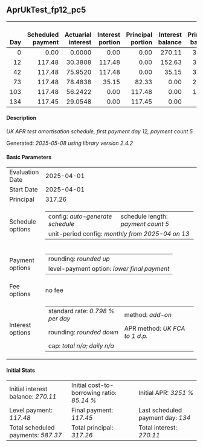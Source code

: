 <h2>AprUkTest_fp12_pc5</h2>
<table>
    <thead style="vertical-align: bottom;">
        <th style="text-align: right;">Day</th>
        <th style="text-align: right;">Scheduled payment</th>
        <th style="text-align: right;">Actuarial interest</th>
        <th style="text-align: right;">Interest portion</th>
        <th style="text-align: right;">Principal portion</th>
        <th style="text-align: right;">Interest balance</th>
        <th style="text-align: right;">Principal balance</th>
        <th style="text-align: right;">Total actuarial interest</th>
        <th style="text-align: right;">Total interest</th>
        <th style="text-align: right;">Total principal</th>
    </thead>
    <tr style="text-align: right;">
        <td class="ci00">0</td>
        <td class="ci01" style="white-space: nowrap;">0.00</td>
        <td class="ci02">0.0000</td>
        <td class="ci03">0.00</td>
        <td class="ci04">0.00</td>
        <td class="ci05">270.11</td>
        <td class="ci06">317.26</td>
        <td class="ci07">0.0000</td>
        <td class="ci08">0.00</td>
        <td class="ci09">0.00</td>
    </tr>
    <tr style="text-align: right;">
        <td class="ci00">12</td>
        <td class="ci01" style="white-space: nowrap;">117.48</td>
        <td class="ci02">30.3808</td>
        <td class="ci03">117.48</td>
        <td class="ci04">0.00</td>
        <td class="ci05">152.63</td>
        <td class="ci06">317.26</td>
        <td class="ci07">30.3808</td>
        <td class="ci08">117.48</td>
        <td class="ci09">0.00</td>
    </tr>
    <tr style="text-align: right;">
        <td class="ci00">42</td>
        <td class="ci01" style="white-space: nowrap;">117.48</td>
        <td class="ci02">75.9520</td>
        <td class="ci03">117.48</td>
        <td class="ci04">0.00</td>
        <td class="ci05">35.15</td>
        <td class="ci06">317.26</td>
        <td class="ci07">106.3329</td>
        <td class="ci08">234.96</td>
        <td class="ci09">0.00</td>
    </tr>
    <tr style="text-align: right;">
        <td class="ci00">73</td>
        <td class="ci01" style="white-space: nowrap;">117.48</td>
        <td class="ci02">78.4838</td>
        <td class="ci03">35.15</td>
        <td class="ci04">82.33</td>
        <td class="ci05">0.00</td>
        <td class="ci06">234.93</td>
        <td class="ci07">184.8166</td>
        <td class="ci08">270.11</td>
        <td class="ci09">82.33</td>
    </tr>
    <tr style="text-align: right;">
        <td class="ci00">103</td>
        <td class="ci01" style="white-space: nowrap;">117.48</td>
        <td class="ci02">56.2422</td>
        <td class="ci03">0.00</td>
        <td class="ci04">117.48</td>
        <td class="ci05">0.00</td>
        <td class="ci06">117.45</td>
        <td class="ci07">241.0589</td>
        <td class="ci08">270.11</td>
        <td class="ci09">199.81</td>
    </tr>
    <tr style="text-align: right;">
        <td class="ci00">134</td>
        <td class="ci01" style="white-space: nowrap;">117.45</td>
        <td class="ci02">29.0548</td>
        <td class="ci03">0.00</td>
        <td class="ci04">117.45</td>
        <td class="ci05">0.00</td>
        <td class="ci06">0.00</td>
        <td class="ci07">270.1137</td>
        <td class="ci08">270.11</td>
        <td class="ci09">317.26</td>
    </tr>
</table>
<h4>Description</h4>
<p><i>UK APR test amortisation schedule, first payment day 12, payment count 5</i></p>
<p>Generated: <i>2025-05-08 using library version 2.4.2</i></p>
<h4>Basic Parameters</h4>
<table>
    <tr>
        <td>Evaluation Date</td>
        <td>2025-04-01</td>
    </tr>
    <tr>
        <td>Start Date</td>
        <td>2025-04-01</td>
    </tr>
    <tr>
        <td>Principal</td>
        <td>317.26</td>
    </tr>
    <tr>
        <td>Schedule options</td>
        <td>
            <table>
                <tr>
                    <td>config: <i>auto-generate schedule</i></td>
                    <td>schedule length: <i><i>payment count</i> 5</i></td>
                </tr>
                <tr>
                    <td colspan="2" style="white-space: nowrap;">unit-period config: <i>monthly from 2025-04 on 13</i></td>
                </tr>
            </table>
        </td>
    </tr>
    <tr>
        <td>Payment options</td>
        <td>
            <table>
                <tr>
                    <td>rounding: <i>rounded up</i></td>
                </tr>
                <tr>
                    <td>level-payment option: <i>lower&nbsp;final&nbsp;payment</i></td>
                </tr>
            </table>
        </td>
    </tr>
    <tr>
        <td>Fee options</td>
        <td>no fee
        </td>
    </tr>
    <tr>
        <td>Interest options</td>
        <td>
            <table>
                <tr>
                    <td>standard rate: <i>0.798 % per day</i></td>
                    <td>method: <i>add-on</i></td>
                </tr>
                <tr>
                    <td>rounding: <i>rounded down</i></td>
                    <td>APR method: <i>UK FCA to 1 d.p.</i></td>
                </tr>
                <tr>
                    <td colspan="2">cap: <i>total <i>n/a</i>; daily <i>n/a</i></td>
                </tr>
            </table>
        </td>
    </tr>
</table>
<h4>Initial Stats</h4>
<table>
    <tr>
        <td>Initial interest balance: <i>270.11</i></td>
        <td>Initial cost-to-borrowing ratio: <i>85.14 %</i></td>
        <td>Initial APR: <i>3251 %</i></td>
    </tr>
    <tr>
        <td>Level payment: <i>117.48</i></td>
        <td>Final payment: <i>117.45</i></td>
        <td>Last scheduled payment day: <i>134</i></td>
    </tr>
    <tr>
        <td>Total scheduled payments: <i>587.37</i></td>
        <td>Total principal: <i>317.26</i></td>
        <td>Total interest: <i>270.11</i></td>
    </tr>
</table>
